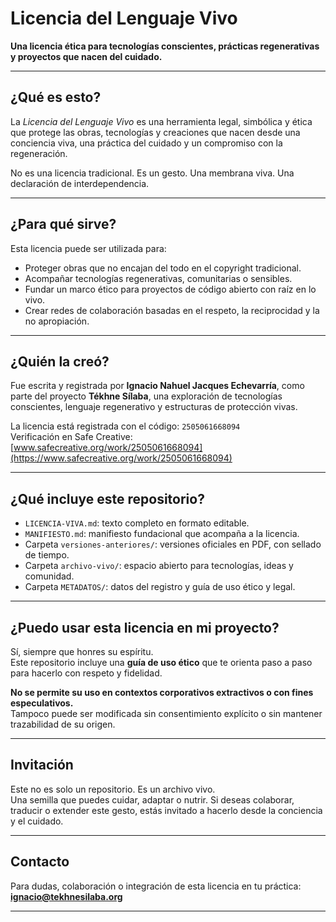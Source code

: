 # Licencia del Lenguaje Vivo

**Una licencia ética para tecnologías conscientes, prácticas regenerativas y proyectos que nacen del cuidado.**

---

## ¿Qué es esto?

La *Licencia del Lenguaje Vivo* es una herramienta legal, simbólica y ética que protege las obras, tecnologías y creaciones que nacen desde una conciencia viva, una práctica del cuidado y un compromiso con la regeneración.

No es una licencia tradicional. Es un gesto. Una membrana viva. Una declaración de interdependencia.

---

## ¿Para qué sirve?

Esta licencia puede ser utilizada para:

- Proteger obras que no encajan del todo en el copyright tradicional.
- Acompañar tecnologías regenerativas, comunitarias o sensibles.
- Fundar un marco ético para proyectos de código abierto con raíz en lo vivo.
- Crear redes de colaboración basadas en el respeto, la reciprocidad y la no apropiación.

---

## ¿Quién la creó?

Fue escrita y registrada por **Ignacio Nahuel Jacques Echevarría**, como parte del proyecto **Tékhne Sílaba**, una exploración de tecnologías conscientes, lenguaje regenerativo y estructuras de protección vivas.

La licencia está registrada con el código: `2505061668094`  
Verificación en Safe Creative: [www.safecreative.org/work/2505061668094](https://www.safecreative.org/work/2505061668094)

---

## ¿Qué incluye este repositorio?

- `LICENCIA-VIVA.md`: texto completo en formato editable.
- `MANIFIESTO.md`: manifiesto fundacional que acompaña a la licencia.
- Carpeta `versiones-anteriores/`: versiones oficiales en PDF, con sellado de tiempo.
- Carpeta `archivo-vivo/`: espacio abierto para tecnologías, ideas y comunidad.
- Carpeta `METADATOS/`: datos del registro y guía de uso ético y legal.

---

## ¿Puedo usar esta licencia en mi proyecto?

Sí, siempre que honres su espíritu.  
Este repositorio incluye una **guía de uso ético** que te orienta paso a paso para hacerlo con respeto y fidelidad.

**No se permite su uso en contextos corporativos extractivos o con fines especulativos.**  
Tampoco puede ser modificada sin consentimiento explícito o sin mantener trazabilidad de su origen.

---

## Invitación

Este no es solo un repositorio. Es un archivo vivo.  
Una semilla que puedes cuidar, adaptar o nutrir. Si deseas colaborar, traducir o extender este gesto, estás invitado a hacerlo desde la conciencia y el cuidado.

---

## Contacto

Para dudas, colaboración o integración de esta licencia en tu práctica:  
**ignacio@tekhnesilaba.org** 

---

